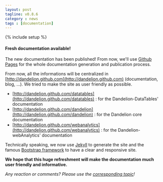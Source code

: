 ```yaml
---
layout: post
tagline: v0.8.6
category : news
tags : [documentation]
---
```

{% include setup %}

#### Fresh documentation available!

The new documentation has been published! From now, we'll use [Github Pages](http://pages.github.com/) for the whole documentation generation and publication process.

From now, all the informations will be centralized in [http://dandelion.github.com](http://dandelion.github.com) (documentation, blog, ...).
We tried to make the site as user friendly as possible.

 * [http://dandelion.github.com/datatables](http://dandelion.github.com/datatables) : for the Dandelion-DataTables' documentation
 * [http://dandelion.github.com/dandelion](http://dandelion.github.com/dandelion) : for the Dandelion core documentation
 * [http://dandelion.github.com/webanalytics](http://dandelion.github.com/webanalytics) : for the Dandelion-webAnalytics' documentation

Technically speaking, we now use [Jekyll](https://github.com/mojombo/jekyll) to generate the site and the famous [Bootstrap framework](http://twitter.github.com/bootstrap) to have a clear and responsive site.


**We hope that this huge refreshment will make the documentation much user friendly and informative.**


_Any reaction or comments? Please use the [corresponding topic](http://dandelion-forum.48353.n6.nabble.com/New-documentation-td240.html)!_